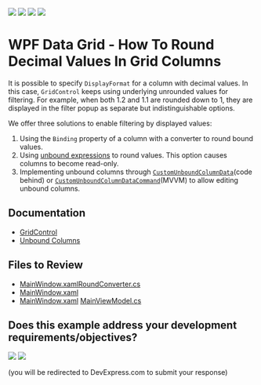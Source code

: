 <!-- default badges list -->
![](https://img.shields.io/endpoint?url=https://codecentral.devexpress.com/api/v1/VersionRange/568809109/22.1.6%2B)
[![](https://img.shields.io/badge/Open_in_DevExpress_Support_Center-FF7200?style=flat-square&logo=DevExpress&logoColor=white)](https://supportcenter.devexpress.com/ticket/details/T1128966)
[![](https://img.shields.io/badge/📖_How_to_use_DevExpress_Examples-e9f6fc?style=flat-square)](https://docs.devexpress.com/GeneralInformation/403183)
[![](https://img.shields.io/badge/💬_Leave_Feedback-feecdd?style=flat-square)](#does-this-example-address-your-development-requirementsobjectives)
<!-- default badges end -->
# WPF Data Grid - How To Round Decimal Values In Grid Columns

It is possible to specify `DisplayFormat` for a column with decimal values. In this case, `GridControl` keeps using underlying unrounded values for filtering. For example, when both 1.2 and 1.1 are rounded down to 1, they are displayed in the filter popup as separate but indistinguishable options.

We offer three solutions to enable filtering by displayed values:
1. Using the `Binding` property of a column with a converter to round bound values.
2. Using [unbound expressions](https://docs.devexpress.com/WPF/DevExpress.Xpf.Grid.ColumnBase.UnboundExpression) to round values. This option causes columns to become read-only.
3. Implementing unbound columns through [`CustomUnboundColumnData`](https://docs.devexpress.com/WPF/DevExpress.Xpf.Grid.GridControl.CustomUnboundColumnData)(code behind) or [`CustomUnboundColumnDataCommand`](https://docs.devexpress.com/WPF/DevExpress.Xpf.Grid.GridControl.CustomUnboundColumnDataCommand)(MVVM) to allow editing unbound columns.


## Documentation

- [GridControl](https://docs.devexpress.com/WPF/DevExpress.Xpf.Grid.GridControl)
- [Unbound Columns](https://docs.devexpress.com/WPF/6124/controls-and-libraries/data-grid/grid-view-data-layout/columns-and-card-fields/unbound-columns)


## Files to Review
- [MainWindow.xaml](./CS/FilterDuplicateRecords_Converter/MainWindow.xaml)[RoundConverter.cs](./CS/FilterDuplicateRecords_Converter/RoundConverter.cs)
- [MainWindow.xaml](./CS/FilterDuplicateRecords_Unbound/MainWindow.xaml)
- [MainWindow.xaml](./CS/FilterDuplicateRecords_UnboundEditable/MainWindow.xaml) [MainViewModel.cs](./CS/FilterDuplicateRecords_UnboundEditable/MainViewModel.cs)
<!-- feedback -->
## Does this example address your development requirements/objectives?

[<img src="https://www.devexpress.com/support/examples/i/yes-button.svg"/>](https://www.devexpress.com/support/examples/survey.xml?utm_source=github&utm_campaign=wpf-datagrid-round-decimal-values&~~~was_helpful=yes) [<img src="https://www.devexpress.com/support/examples/i/no-button.svg"/>](https://www.devexpress.com/support/examples/survey.xml?utm_source=github&utm_campaign=wpf-datagrid-round-decimal-values&~~~was_helpful=no)

(you will be redirected to DevExpress.com to submit your response)
<!-- feedback end -->
